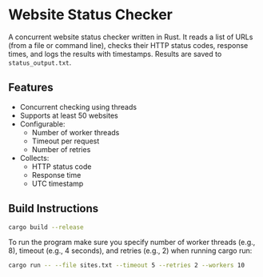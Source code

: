 # Website Status Checker

A concurrent website status checker written in Rust. It reads a list of URLs (from a file or command line), checks their HTTP status codes, response times, and logs the results with timestamps. Results are saved to `status_output.txt`.

## Features

- Concurrent checking using threads
- Supports at least 50 websites
- Configurable:
  - Number of worker threads
  - Timeout per request
  - Number of retries
- Collects:
  - HTTP status code
  - Response time
  - UTC timestamp


## Build Instructions


```sh
cargo build --release
```
To run the program make sure you specify number of worker threads (e.g., 8), timeout (e.g., 4 seconds), and retries (e.g., 2) when running cargo run:
```sh
cargo run -- --file sites.txt --timeout 5 --retries 2 --workers 10
```

